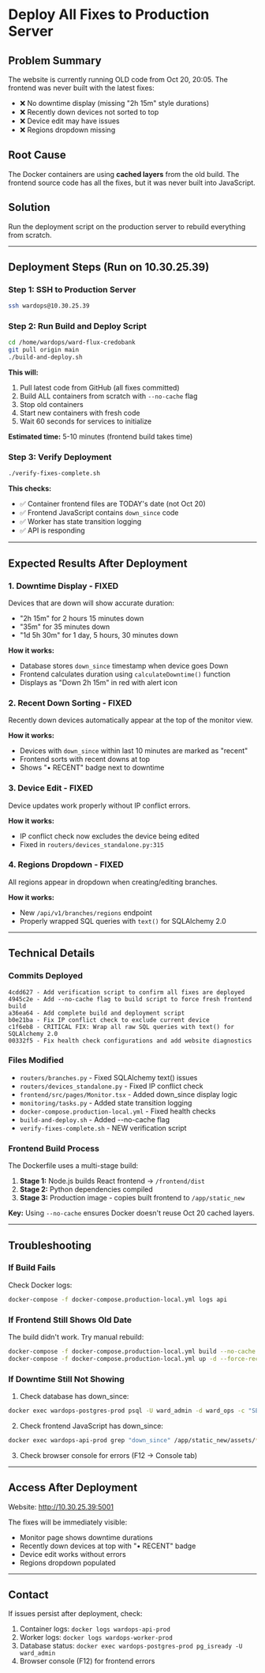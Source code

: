 # Deploy All Fixes to Production Server

## Problem Summary
The website is currently running OLD code from Oct 20, 20:05. The frontend was never built with the latest fixes:
- ❌ No downtime display (missing "2h 15m" style durations)
- ❌ Recently down devices not sorted to top
- ❌ Device edit may have issues
- ❌ Regions dropdown missing

## Root Cause
The Docker containers are using **cached layers** from the old build. The frontend source code has all the fixes, but it was never built into JavaScript.

## Solution
Run the deployment script on the production server to rebuild everything from scratch.

---

## Deployment Steps (Run on 10.30.25.39)

### Step 1: SSH to Production Server
```bash
ssh wardops@10.30.25.39
```

### Step 2: Run Build and Deploy Script
```bash
cd /home/wardops/ward-flux-credobank
git pull origin main
./build-and-deploy.sh
```

**This will:**
1. Pull latest code from GitHub (all fixes committed)
2. Build ALL containers from scratch with `--no-cache` flag
3. Stop old containers
4. Start new containers with fresh code
5. Wait 60 seconds for services to initialize

**Estimated time:** 5-10 minutes (frontend build takes time)

### Step 3: Verify Deployment
```bash
./verify-fixes-complete.sh
```

**This checks:**
- ✅ Container frontend files are TODAY's date (not Oct 20)
- ✅ Frontend JavaScript contains `down_since` code
- ✅ Worker has state transition logging
- ✅ API is responding

---

## Expected Results After Deployment

### 1. Downtime Display - FIXED
Devices that are down will show accurate duration:
- "2h 15m" for 2 hours 15 minutes down
- "35m" for 35 minutes down
- "1d 5h 30m" for 1 day, 5 hours, 30 minutes down

**How it works:**
- Database stores `down_since` timestamp when device goes Down
- Frontend calculates duration using `calculateDowntime()` function
- Displays as "Down 2h 15m" in red with alert icon

### 2. Recent Down Sorting - FIXED
Recently down devices automatically appear at the top of the monitor view.

**How it works:**
- Devices with `down_since` within last 10 minutes are marked as "recent"
- Frontend sorts with recent downs at top
- Shows "• RECENT" badge next to downtime

### 3. Device Edit - FIXED
Device updates work properly without IP conflict errors.

**How it works:**
- IP conflict check now excludes the device being edited
- Fixed in `routers/devices_standalone.py:315`

### 4. Regions Dropdown - FIXED
All regions appear in dropdown when creating/editing branches.

**How it works:**
- New `/api/v1/branches/regions` endpoint
- Properly wrapped SQL queries with `text()` for SQLAlchemy 2.0

---

## Technical Details

### Commits Deployed
```
4cdd627 - Add verification script to confirm all fixes are deployed
4945c2e - Add --no-cache flag to build script to force fresh frontend build
a36ea64 - Add complete build and deployment script
b0e21ba - Fix IP conflict check to exclude current device
c1f6eb8 - CRITICAL FIX: Wrap all raw SQL queries with text() for SQLAlchemy 2.0
00332f5 - Fix health check configurations and add website diagnostics
```

### Files Modified
- `routers/branches.py` - Fixed SQLAlchemy text() issues
- `routers/devices_standalone.py` - Fixed IP conflict check
- `frontend/src/pages/Monitor.tsx` - Added down_since display logic
- `monitoring/tasks.py` - Added state transition logging
- `docker-compose.production-local.yml` - Fixed health checks
- `build-and-deploy.sh` - Added --no-cache flag
- `verify-fixes-complete.sh` - NEW verification script

### Frontend Build Process
The Dockerfile uses a multi-stage build:
1. **Stage 1:** Node.js builds React frontend → `/frontend/dist`
2. **Stage 2:** Python dependencies compiled
3. **Stage 3:** Production image - copies built frontend to `/app/static_new`

**Key:** Using `--no-cache` ensures Docker doesn't reuse Oct 20 cached layers.

---

## Troubleshooting

### If Build Fails
Check Docker logs:
```bash
docker-compose -f docker-compose.production-local.yml logs api
```

### If Frontend Still Shows Old Date
The build didn't work. Try manual rebuild:
```bash
docker-compose -f docker-compose.production-local.yml build --no-cache api
docker-compose -f docker-compose.production-local.yml up -d --force-recreate api
```

### If Downtime Still Not Showing
1. Check database has down_since:
```bash
docker exec wardops-postgres-prod psql -U ward_admin -d ward_ops -c "SELECT name, ip, ping_status, down_since FROM standalone_devices WHERE ping_status = 'Down' LIMIT 5;"
```

2. Check frontend JavaScript has down_since:
```bash
docker exec wardops-api-prod grep "down_since" /app/static_new/assets/*.js
```

3. Check browser console for errors (F12 → Console tab)

---

## Access After Deployment

Website: http://10.30.25.39:5001

The fixes will be immediately visible:
- Monitor page shows downtime durations
- Recently down devices at top with "• RECENT" badge
- Device edit works without errors
- Regions dropdown populated

---

## Contact
If issues persist after deployment, check:
1. Container logs: `docker logs wardops-api-prod`
2. Worker logs: `docker logs wardops-worker-prod`
3. Database status: `docker exec wardops-postgres-prod pg_isready -U ward_admin`
4. Browser console (F12) for frontend errors
